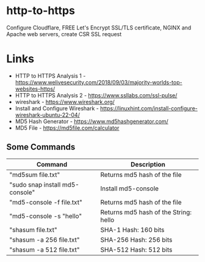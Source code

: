 # http-to-https
Configure Cloudflare, FREE Let's Encrypt SSL/TLS certificate, NGINX and Apache web servers, create CSR SSL request

# Links
- HTTP to HTTPS Analysis 1 - https://www.welivesecurity.com/2018/09/03/majority-worlds-top-websites-https/
- HTTP to HTTPS Analysis 2 - https://www.ssllabs.com/ssl-pulse/
- wireshark - https://www.wireshark.org/
- Install and Configure Wireshark - https://linuxhint.com/install-configure-wireshark-ubuntu-22-04/
- MD5 Hash Generator - https://www.md5hashgenerator.com/
- MD5 File - https://md5file.com/calculator

## Some Commands

|    Command       |     Description          |
| ------------- | ------------- |
| "md5sum file.txt" | Returns md5 hash of the file |
| "sudo snap install md5-console" | Install md5-console |
| "md5-console -f file.txt" | Returns md5 hash of the file |
| "md5-console -s "hello" | Returns md5 hash of the String: hello |
| "shasum file.txt" | SHA-1 Hash: 160 bits|
| "shasum -a 256 file.txt" | SHA-256 Hash: 256 bits|
| "shasum -a 512 file.txt" | SHA-512 Hash: 512 bits|

